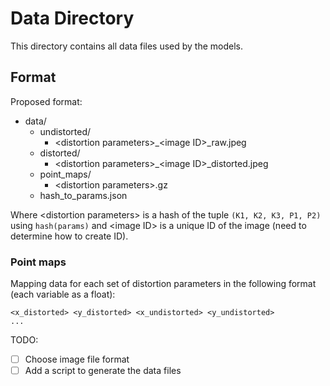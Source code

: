 # Data Directory

This directory contains all data files used by the models.

## Format

Proposed format:

- data/
  - undistorted/
    - \<distortion parameters\>_\<image ID\>_raw.jpeg
  - distorted/
    - \<distortion parameters\>_\<image ID\>_distorted.jpeg
  - point_maps/
    - \<distortion parameters\>.gz
  - hash_to_params.json

Where \<distortion parameters\> is a hash of the tuple `(K1, K2, K3, P1, P2)` using `hash(params)` and \<image ID\> is a unique ID of the image (need to determine how to create ID).
### Point maps

Mapping data for each set of distortion parameters in the following format (each variable as a float):

```text
<x_distorted> <y_distorted> <x_undistorted> <y_undistorted>
...
```


TODO:
- [ ] Choose image file format
- [ ] Add a script to generate the data files